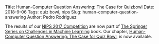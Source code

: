 Title: Human-Computer Question Answering: The Case for Quizbowl
Date: 2018-9-06
Tags: quiz bowl, nips
Slug: human-computer-question-answering
Author: Pedro Rodriguez

The results of our [NIPS 2017 Competition](https://nips.cc/Conferences/2017/CompetitionTrack) are now part of [The Springer Series on Challenges in Machine Learning](https://www.springer.com/series/15602) book. Our chapter, [Human-Computer Question Answering: The Case for Quiz Bowl](/static/publications/2018_nips_qbcomp.pdf), is now available.


